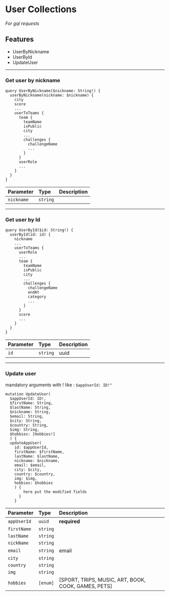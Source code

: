 # User Collections

_For gql requests_

## Features

- UserByNickname
- UserById
- UpdateUser

---

### Get user by nickname

```
query UserByNickname($nickname: String!) {
  userByNickname(nickname: $nickname) {
    city
    score
    ...
    userToTeams {
      team {
        teamName
        isPublic
        city
        ...
        challenges {
          challengeName
          ...
        }
      }
      userRole
      ...
    }
  }
}

```

| Parameter  | Type     | Description |
| :--------- | :------- | :---------- |
| `nickname` | `string` |             |

---

### Get user by Id

```
query UserById($id: String!) {
  userById(id: id) {
    nickname
    ...
    userToTeams {
      userRole
      ...
      team {
        teamName
        isPublic
        city
        ...
        challenges {
          challengeName
          endAt
          category
          ...
        }
      }
      score
      ...
    }
  }
}

```

| Parameter | Type     | Description |
| :-------- | :------- | :---------- |
| `id`      | `string` | uuid        |

---

### Update user

mandatory arguments with ! like : `$appUserId: ID!"`

```
mutation UpdateUser(
  $appUserId: ID!,
  $firstName: String,
  $lastName: String,
  $nickname: String,
  $email: String,
  $city: String,
  $country: String,
  $img: String,
  $hobbies: [Hobbies!]
  ) {
  updateAppUser(
    id: $appUserId,
    firstName: $firstName,
    lastName: $lastName,
    nickname: $nickname,
    email: $email,
    city: $city,
    country: $country,
    img: $img,
    hobbies: $hobbies
    ) {
        here put the modified fields
      }
    }

```

| Parameter   | Type     | Description                                         |
| :---------- | :------- | :-------------------------------------------------- |
| `appUserId` | `uuid`   | **required**                                        |
| `firstName` | `string` |                                                     |
| `lastName`  | `string` |                                                     |
| `nickName`  | `string` |                                                     |
| `email`     | `string` | email                                               |
| `city`      | `string` |                                                     |
| `country`   | `string` |                                                     |
| `img`       | `string` |                                                     |
| `hobbies`   | `[enum]` | [SPORT, TRIPS, MUSIC, ART, BOOK, COOK, GAMES, PETS] |
